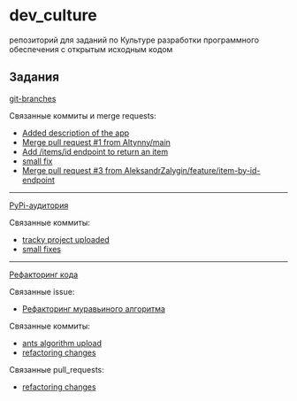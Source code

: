 # dev_culture
 репозиторий для заданий по Культуре разработки программного обеспечения с открытым исходным кодом
## Задания
[git-branches](https://github.com/AleksandrZalygin/culture/tree/main/git_branches)

Связанные коммиты и merge requests:
- [Added description of the app](https://github.com/AleksandrZalygin/culture/commit/5a44c5ce556a1af39b928b6af92b5c801c48d594)
- [Merge pull request #1 from Altynny/main](https://github.com/AleksandrZalygin/culture/commit/cf80bac329b08051758b51260ad21cf4115c6ffe)
- [Add /items/id endpoint to return an item](https://github.com/AleksandrZalygin/culture/commit/6c053a98f413507cd08a1fe38b7f0114660e9280)
- [small fix](https://github.com/AleksandrZalygin/culture/commit/e9c523be911432f19b0aeed6adb67e626b38a986)
- [Merge pull request #3 from AleksandrZalygin/feature/item-by-id-endpoint](https://github.com/AleksandrZalygin/culture/commit/4a8e53e8cf52c0204e9b85ad2feaa48df50241af)

---

[PyPi-аудитория](/tracky_tracky)

Связанные коммиты:
- [tracky project uploaded](https://github.com/Altynny/dev_culture/commit/f2473e808e0190405c98d3c3afe65fd12be914ae)
- [small fixes](https://github.com/Altynny/dev_culture/commit/5a6f39fa242820ac2ab9c79f4812418991f77e69)

---

[Рефакторинг кода](/tracky_tracky)

Связанные issue:
- [Рефакторинг муравьиного алгоритма](https://github.com/Altynny/dev_culture/issues/2)

Связанные коммиты:
- [ants algorithm upload](https://github.com/Altynny/dev_culture/commit/d7dc676ff7842a31dd450fe8971c02284ce50826)
- [refactoring changes](https://github.com/Altynny/dev_culture/commit/afed9c7c59500cf74959b51d934a7c2c51c14db4)

Связанные pull_requests:
- [refactoring changes](https://github.com/Altynny/dev_culture/pull/1)
